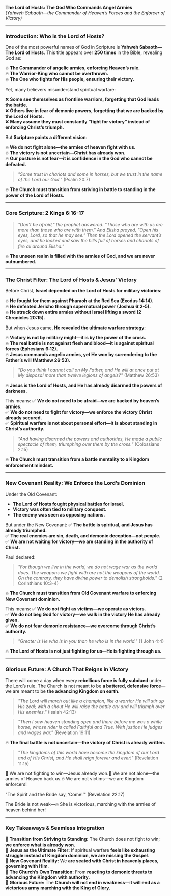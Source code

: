 **The Lord of Hosts: The God Who Commands Angel Armies**  
_(Yahweh Sabaoth—the Commander of Heaven’s Forces and the Enforcer of Victory)_

---

### **Introduction: Who is the Lord of Hosts?**

One of the most powerful names of God in Scripture is **Yahweh Sabaoth—The Lord of Hosts**. This title appears over **250 times** in the Bible, revealing God as:

🔥 **The Commander of angelic armies, enforcing Heaven’s rule.**  
🔥 **The Warrior-King who cannot be overthrown.**  
🔥 **The One who fights for His people, ensuring their victory.**

Yet, many believers misunderstand spiritual warfare:

❌ **Some see themselves as frontline warriors, forgetting that God leads the battle.**  
❌ **Others live in fear of demonic powers, forgetting that we are backed by the Lord of Hosts.**  
❌ **Many assume they must constantly “fight for victory” instead of enforcing Christ’s triumph.**

But **Scripture paints a different vision**:

🔥 **We do not fight alone—the armies of heaven fight with us.**  
🔥 **The victory is not uncertain—Christ has already won.**  
🔥 **Our posture is not fear—it is confidence in the God who cannot be defeated.**

> _"Some trust in chariots and some in horses, but we trust in the name of the Lord our God."_ (Psalm 20:7)

🔥 **The Church must transition from striving in battle to standing in the power of the Lord of Hosts.**

---

### **Core Scripture: 2 Kings 6:16-17**

> _"Don’t be afraid," the prophet answered. "Those who are with us are more than those who are with them." And Elisha prayed, "Open his eyes, Lord, so that he may see." Then the Lord opened the servant’s eyes, and he looked and saw the hills full of horses and chariots of fire all around Elisha."_

🔥 **The unseen realm is filled with the armies of God, and we are never outnumbered.**

---

### **The Christ Filter: The Lord of Hosts & Jesus’ Victory**

Before Christ, **Israel depended on the Lord of Hosts for military victories**:

🔥 **He fought for them against Pharaoh at the Red Sea (Exodus 14:14).**  
🔥 **He defeated Jericho through supernatural power (Joshua 6:2-5).**  
🔥 **He struck down entire armies without Israel lifting a sword (2 Chronicles 20:15).**

But when Jesus came, **He revealed the ultimate warfare strategy**:

🔥 **Victory is not by military might—it is by the power of the cross.**  
🔥 **The real battle is not against flesh and blood—it is against spiritual forces (Ephesians 6:12).**  
🔥 **Jesus commands angelic armies, yet He won by surrendering to the Father’s will (Matthew 26:53).**

> _"Do you think I cannot call on My Father, and He will at once put at My disposal more than twelve legions of angels?"_ (Matthew 26:53)

🔥 **Jesus is the Lord of Hosts, and He has already disarmed the powers of darkness.**

This means: ✅ **We do not need to be afraid—we are backed by heaven’s armies.**  
✅ **We do not need to fight for victory—we enforce the victory Christ already secured.**  
✅ **Spiritual warfare is not about personal effort—it is about standing in Christ’s authority.**

> _"And having disarmed the powers and authorities, He made a public spectacle of them, triumphing over them by the cross."_ (Colossians 2:15)

🔥 **The Church must transition from a battle mentality to a Kingdom enforcement mindset.**

---

### **New Covenant Reality: We Enforce the Lord’s Dominion**

Under the Old Covenant:

- **The Lord of Hosts fought physical battles for Israel.**
- **Victory was often tied to military conquest.**
- **The enemy was seen as opposing nations.**

But under the New Covenant: ✅ **The battle is spiritual, and Jesus has already triumphed.**  
✅ **The real enemies are sin, death, and demonic deception—not people.**  
✅ **We are not waiting for victory—we are standing in the authority of Christ.**

Paul declared:

> _"For though we live in the world, we do not wage war as the world does. The weapons we fight with are not the weapons of the world. On the contrary, they have divine power to demolish strongholds."_ (2 Corinthians 10:3-4)

🔥 **The Church must transition from Old Covenant warfare to enforcing New Covenant dominion.**

This means: ✅ **We do not fight as victims—we operate as victors.**  
✅ **We do not beg God for victory—we walk in the victory He has already given.**  
✅ **We do not fear demonic resistance—we overcome through Christ’s authority.**

> _"Greater is He who is in you than he who is in the world."_ (1 John 4:4)

🔥 **The Lord of Hosts is not just fighting for us—He is fighting through us.**

---

### **Glorious Future: A Church That Reigns in Victory**

There will come a day when every **rebellious force is fully subdued** under the Lord’s rule. The Church is not meant to be **a battered, defensive force**—we are meant to be **the advancing Kingdom on earth**.

> _"The Lord will march out like a champion, like a warrior He will stir up His zeal; with a shout He will raise the battle cry and will triumph over His enemies."_ (Isaiah 42:13)

> _"Then I saw heaven standing open and there before me was a white horse, whose rider is called Faithful and True. With justice He judges and wages war."_ (Revelation 19:11)

🔥 **The final battle is not uncertain—the victory of Christ is already written.**

> _"The kingdoms of this world have become the kingdom of our Lord and of His Christ, and He shall reign forever and ever!"_ (Revelation 11:15)

🚀 We are not fighting to win—Jesus already won.👑 We are not alone—the armies of Heaven back us.🔥 We are not victims—we are Kingdom enforcers!

"The Spirit and the Bride say, ‘Come!’" (Revelation 22:17)

The Bride is not weak—🔥 She is victorious, marching with the armies of heaven behind her!

---

### **Key Takeaways & Seamless Integration**

🔹 **Transition from Striving to Standing:** The Church does not fight to win; **we enforce what is already won**.  
🔹 **Jesus as the Ultimate Filter:** If spiritual warfare **feels like exhausting struggle instead of Kingdom dominion, we are missing the Gospel**.  
🔹 **New Covenant Reality:** We **are seated with Christ in heavenly places, governing with Him**.  
🔹 **The Church’s Own Transition:** From **reacting to demonic threats to advancing the Kingdom with authority**.  
🔹 **Glorious Future:** The **Church will not end in weakness—it will end as a victorious army marching with the King of Glory**.